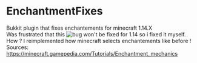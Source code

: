# EnchantmentFixes

Bukkit plugin that fixes enchantements for minecraft 1.14.X  
Was frustrated that this ![bug](https://bugs.mojang.com/browse/MC-148986) won't be fixed for 1.14 so i fixed it myself.  
How ? I reimplemented how minecraft selects enchantements like before !  
Sources:  
https://minecraft.gamepedia.com/Tutorials/Enchantment_mechanics  
